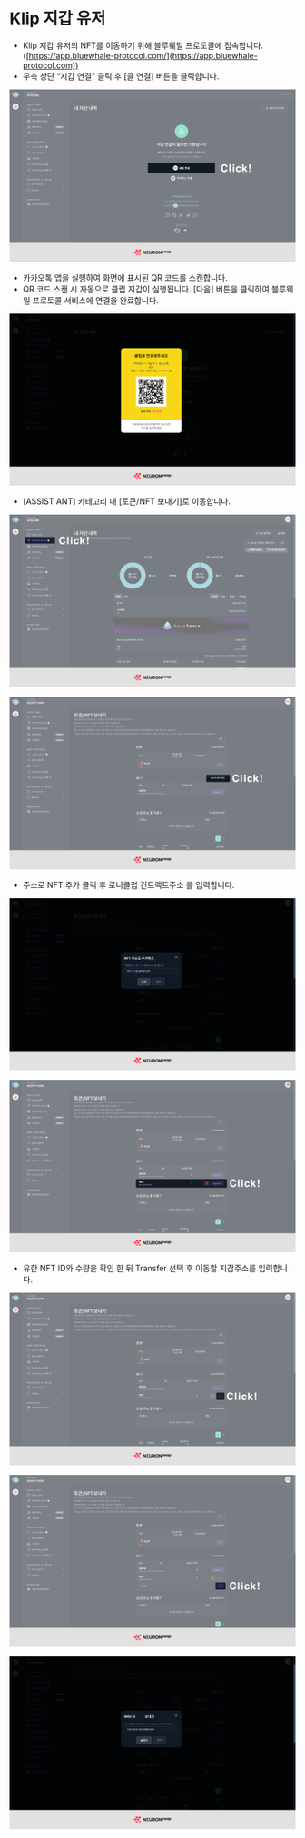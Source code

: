 # Klip 지갑 유저



* Klip 지갑 유저의 NFT를 이동하기 위해 블루웨일 프로토콜에 접속합니다. ([https://app.bluewhale-protocol.com/](https://app.bluewhale-protocol.com))
* 우측 상단 “지갑 연결” 클릭 후 \[클 연결] 버튼을 클릭합니다.

![](../../.gitbook/assets/1.jpg)

* 카카오톡 앱을 실행하여 화면에 표시된 QR 코드를 스캔합니다.
* QR 코드 스캔 시 자동으로 클립 지갑이 실행됩니다. \[다음] 버튼을 클릭하여 블루웨일 프로토콜 서비스에 연결을 완료합니다.

![](../../.gitbook/assets/2.jpg)

* \[ASSIST ANT] 카테고리 내 \[토큰/NFT 보내기]로 이동합니다.

![](../../.gitbook/assets/3.jpg)

![](<../../.gitbook/assets/4 (1).jpg>)

* 주소로 NFT 추가 클릭 후 로니클럽 컨트랙트주소 를 입력합니다.

![](<../../.gitbook/assets/5 (1).jpg>)

![](../../.gitbook/assets/6.jpg)

* 유한 NFT ID와 수량을 확인 한 뒤 Transfer 선택 후 이동할 지갑주소를 입력합니다.

![](../../.gitbook/assets/7.jpg)

![](../../.gitbook/assets/8.jpg)

![](<../../.gitbook/assets/9 (1).jpg>)
